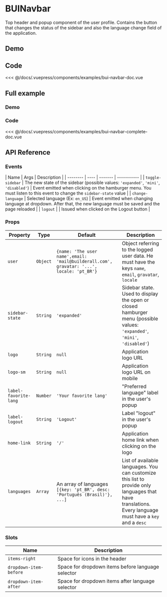 # BUINavbar

Top header and popup component of the user profile. Contains the button that changes the status of the sidebar and also the language change field of the application.

## Demo
<Demo componentName="examples-bui-navbar-doc" />

## Code
<SourceCode>
<<< @/docs/.vuepress/components/examples/bui-navbar-doc.vue
</SourceCode>

## Full example

### Demo
<Demo componentName="examples-bui-navbar-complete-doc" />

### Code
<SourceCode>
<<< @/docs/.vuepress/components/examples/bui-navbar-complete-doc.vue
</SourceCode>

## API Reference

### Events
| Name | Args | Description |
| -------- | ---- | ------- | ----------- |
| `toggle-sidebar` | The new state of the sidebar (possible values: `'expanded'`, `'mini'`, `'disabled'`) | Event emitted when clicking on the hamburger menu. You must listen to this event to change the `sidebar-state` value |
| `change-language` | Selected language (Ex: `en_US`) |  Event emitted when changing language at dropdown. After that, the new language must be saved and the page reloaded |
| `logout` | | Issued when clicked on the Logout button |


### Props
| Property | Type | Default | Description |
| -------- | ---- | ------- | ----------- |
| `user` | `Object` | `{name: 'The user name',email: 'mail@builderall.com', gravatar: '...', locale: 'pt_BR'}` | Object referring to the logged user data. He must have the keys `name`, `email`, `gravatar`, `locale`  |
| `sidebar-state` | `String` | `'expanded'` | Sidebar state. Used to display the open or closed hamburger menu (possible values: `'expanded'`, `'mini'`, `'disabled'`) |
| `logo` | `String` | `null` | Application logo URL |
| `logo-sm` | `String` | `null` | Application logo URL on mobile |
| `label-favorite-lang` | `Number` | `'Your favorite lang'` | "Preferred language" label in the user's popup |
| `label-logout` | `String` | `'Logout'` | Label "logout" in the user's popup |
| `home-link` | `String` | `'/'` | Application home link when clicking on the logo |
| `languages` | `Array` | An array of languages `[{key: 'pt_BR', desc: 'Português (Brasil)'}, ...]` | List of available languages. You can customize this list to provide only languages that have translations. Every language must have a `key` and a `desc` |

### Slots
| Name | Description |
| -------- | ---- |
| `items-right` | Space for icons in the header |
| `dropdown-item-before` | Space for dropdown items before language selector |
| `dropdown-item-after` | Space for dropdown items after language selector |
